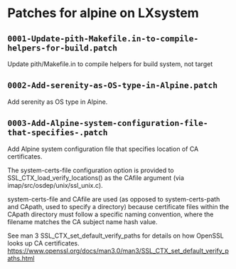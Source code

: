 # Patches for alpine on LXsystem

## `0001-Update-pith-Makefile.in-to-compile-helpers-for-build.patch`

Update pith/Makefile.in to compile helpers for build system, not target


## `0002-Add-serenity-as-OS-type-in-Alpine.patch`

Add serenity as OS type in Alpine.


## `0003-Add-Alpine-system-configuration-file-that-specifies-.patch`

Add Alpine system configuration file that specifies location of CA certificates.

The system-certs-file configuration option is provided to
SSL_CTX_load_verify_locations() as the CAfile argument (via
imap/src/osdep/unix/ssl_unix.c).

system-certs-file and CAfile are used (as opposed to
system-certs-path and CApath, used to specify a directory)
because certificate files within the CApath directory must follow a
specific naming convention, where the filename matches the CA subject
name hash value.

See man 3 SSL_CTX_set_default_verify_paths for details on how OpenSSL
looks up CA certificates.
https://www.openssl.org/docs/man3.0/man3/SSL_CTX_set_default_verify_paths.html

